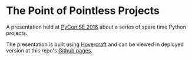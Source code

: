 # The Point of Pointless Projects

A presentation held at [PyCon SE 2016](http://www.pycon.se/) about a series of spare time Python projects.

The presentation is built using [Hovercraft](https://github.com/regebro/hovercraft) and can be viewed in deployed version at this repo's [Github pages](http://hbldh.github.io/tpopp).
